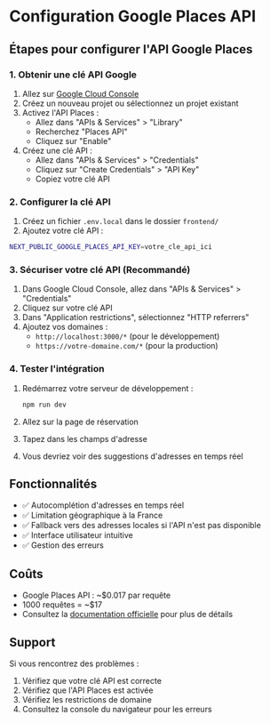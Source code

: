 # Configuration Google Places API

## Étapes pour configurer l'API Google Places

### 1. Obtenir une clé API Google

1. Allez sur [Google Cloud Console](https://console.cloud.google.com/)
2. Créez un nouveau projet ou sélectionnez un projet existant
3. Activez l'API Places :
   - Allez dans "APIs & Services" > "Library"
   - Recherchez "Places API"
   - Cliquez sur "Enable"
4. Créez une clé API :
   - Allez dans "APIs & Services" > "Credentials"
   - Cliquez sur "Create Credentials" > "API Key"
   - Copiez votre clé API

### 2. Configurer la clé API

1. Créez un fichier `.env.local` dans le dossier `frontend/`
2. Ajoutez votre clé API :

```bash
NEXT_PUBLIC_GOOGLE_PLACES_API_KEY=votre_cle_api_ici
```

### 3. Sécuriser votre clé API (Recommandé)

1. Dans Google Cloud Console, allez dans "APIs & Services" > "Credentials"
2. Cliquez sur votre clé API
3. Dans "Application restrictions", sélectionnez "HTTP referrers"
4. Ajoutez vos domaines :
   - `http://localhost:3000/*` (pour le développement)
   - `https://votre-domaine.com/*` (pour la production)

### 4. Tester l'intégration

1. Redémarrez votre serveur de développement :

   ```bash
   npm run dev
   ```

2. Allez sur la page de réservation
3. Tapez dans les champs d'adresse
4. Vous devriez voir des suggestions d'adresses en temps réel

## Fonctionnalités

- ✅ Autocomplétion d'adresses en temps réel
- ✅ Limitation géographique à la France
- ✅ Fallback vers des adresses locales si l'API n'est pas disponible
- ✅ Interface utilisateur intuitive
- ✅ Gestion des erreurs

## Coûts

- Google Places API : ~$0.017 par requête
- 1000 requêtes = ~$17
- Consultez la [documentation officielle](https://developers.google.com/maps/documentation/places/web-service/usage-and-billing) pour plus de détails

## Support

Si vous rencontrez des problèmes :

1. Vérifiez que votre clé API est correcte
2. Vérifiez que l'API Places est activée
3. Vérifiez les restrictions de domaine
4. Consultez la console du navigateur pour les erreurs

